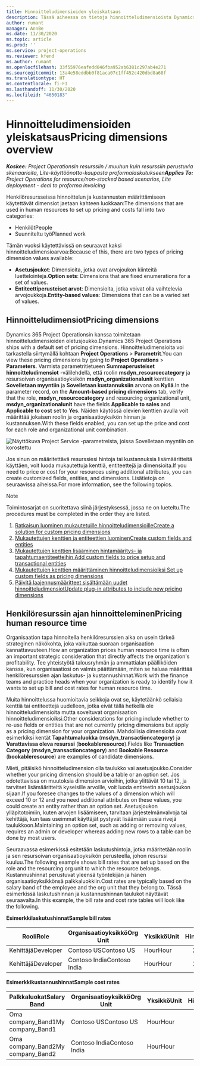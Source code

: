 ```yaml
---
title: Hinnoitteludimensioiden yleiskatsaus
description: Tässä aiheessa on tietoja hinnoitteludimensioista Dynamics 365 Project Operationsissa.
author: rumant
manager: AnnBe
ms.date: 11/30/2020
ms.topic: article
ms.prod: ''
ms.service: project-operations
ms.reviewer: kfend
ms.author: rumant
ms.openlocfilehash: 33f55976eafedd046fba952ab6381c297ab4e271
ms.sourcegitcommit: 13a4e58eddbb0f81aca07c1ff452c420dbd8a68f
ms.translationtype: HT
ms.contentlocale: fi-FI
ms.lasthandoff: 11/30/2020
ms.locfileid: "4650183"
---
```

# <a name="pricing-dimensions-overview"></a><span data-ttu-id="b5be7-103">Hinnoitteludimensioiden yleiskatsaus</span><span class="sxs-lookup"><span data-stu-id="b5be7-103">Pricing dimensions overview</span></span>

<span data-ttu-id="b5be7-104">_**Koskee:** Project Operationsin resurssiin / muuhun kuin resurssiin perustuvia skenaarioita, Lite-käyttöönotto-kaupasta proformalaskutukseen_</span><span class="sxs-lookup"><span data-stu-id="b5be7-104">_**Applies To:** Project Operations for resource/non-stocked based scenarios, Lite deployment - deal to proforma invoicing_</span></span>

<span data-ttu-id="b5be7-105">Henkilöresursseissa hinnoittelun ja kustannusten määrittämiseen käytettävät dimensiot jaetaan kahteen luokkaan:</span><span class="sxs-lookup"><span data-stu-id="b5be7-105">The dimensions that are used in human resources to set up pricing and costs fall into two categories:</span></span>

- <span data-ttu-id="b5be7-106">Henkilöt</span><span class="sxs-lookup"><span data-stu-id="b5be7-106">People</span></span>
- <span data-ttu-id="b5be7-107">Suunniteltu työ</span><span class="sxs-lookup"><span data-stu-id="b5be7-107">Planned work</span></span>

<span data-ttu-id="b5be7-108">Tämän vuoksi käytettävissä on seuraavat kaksi hinnoitteludimensioarvoa:</span><span class="sxs-lookup"><span data-stu-id="b5be7-108">Because of this, there are two types of pricing dimension values available:</span></span>

- <span data-ttu-id="b5be7-109">**Asetusjoukot**: Dimensioita, jotka ovat arvojoukon kiinteitä luettelointeja.</span><span class="sxs-lookup"><span data-stu-id="b5be7-109">**Option sets**: Dimensions that are fixed enumerations for a set of values.</span></span>
- <span data-ttu-id="b5be7-110">**Entiteettiperusteiset arvot**: Dimensioita, jotka voivat olla vaihtelevia arvojoukkoja.</span><span class="sxs-lookup"><span data-stu-id="b5be7-110">**Entity-based values**: Dimensions that can be a varied set of values.</span></span>

## <a name="pricing-dimensions"></a><span data-ttu-id="b5be7-111">Hinnoitteludimensiot</span><span class="sxs-lookup"><span data-stu-id="b5be7-111">Pricing dimensions</span></span>

<span data-ttu-id="b5be7-112">Dynamics 365 Project Operationsin kanssa toimitetaan hinnoitteludimensioiden oletusjoukko.</span><span class="sxs-lookup"><span data-stu-id="b5be7-112">Dynamics 365 Project Operations ships with a default set of pricing dimensions.</span></span> <span data-ttu-id="b5be7-113">Hinnoitteludimensioita voi tarkastella siirtymällä kohtaan **Project Operations** > **Parametrit**.</span><span class="sxs-lookup"><span data-stu-id="b5be7-113">You can view these pricing dimensions by going to **Project Operations** > **Parameters**.</span></span> <span data-ttu-id="b5be7-114">Varmista parametritietueen **Summaperusteiset hinnoitteludimensiot** -välilehdellä, että roolin **msdyn_resourcecategory** ja resursoivan organisaatioyksikön **msdyn_organizationalunit** kenttien **Sovelletaan myyntiin** ja **Sovelletaan kustannuksiin** arvona on **Kyllä**.</span><span class="sxs-lookup"><span data-stu-id="b5be7-114">In the parameter record, on the **Amount-based pricing dimensions** tab, verify that the role, **msdyn_resourcecategory** and resourcing organizational unit, **msdyn_organizationalunit** have the fields **Applicable to sales** and **Applicable to cost** set to **Yes**.</span></span> <span data-ttu-id="b5be7-115">Näiden käytössä olevien kenttien avulla voit määrittää jokaisen roolin ja organisaatioyksikön hinnan ja kustannuksen.</span><span class="sxs-lookup"><span data-stu-id="b5be7-115">With these fields enabled, you can set up the price and cost for each role and organizational unit combination.</span></span>

![Näyttökuva Project Service -parametreista, joissa Sovelletaan myyntiin on korostettu](media/PS-OOB-parameters.png)

<span data-ttu-id="b5be7-117">Jos sinun on määritettävä resurssiesi hintoja tai kustannuksia lisämääritteitä käyttäen, voit luoda mukautettuja kenttiä, entiteettejä ja dimensioita.</span><span class="sxs-lookup"><span data-stu-id="b5be7-117">If you need to price or cost for your resources using additional attributes, you can create customized fields, entities, and dimensions.</span></span> <span data-ttu-id="b5be7-118">Lisätietoja on seuraavissa aiheissa.</span><span class="sxs-lookup"><span data-stu-id="b5be7-118">For more information, see the following topics.</span></span> 
  
  > [!NOTE]
  > <span data-ttu-id="b5be7-119">Toimintosarjat on suoritettava siinä järjestyksessä, jossa ne on lueteltu.</span><span class="sxs-lookup"><span data-stu-id="b5be7-119">The procedures must be completed in the order they are listed.</span></span>

1. [<span data-ttu-id="b5be7-120">Ratkaisun luominen mukautetuille hinnoitteludimensioille</span><span class="sxs-lookup"><span data-stu-id="b5be7-120">Create a solution for custom pricing dimensions</span></span>](../sales/create-solution-custompd.md)
2. [<span data-ttu-id="b5be7-121">Mukautettujen kenttien ja entiteettien luominen</span><span class="sxs-lookup"><span data-stu-id="b5be7-121">Create custom fields and entities</span></span>](create-custom-fields-entities-pricing-dimensions.md)
3. [<span data-ttu-id="b5be7-122">Mukautettujen kenttien lisääminen hintamääritys- ja tapahtumaentiteetteihin </span><span class="sxs-lookup"><span data-stu-id="b5be7-122">Add custom fields to price setup and transactional entities</span></span>](add-custom-fields-price-setup-transactional-entities.md)
4. [<span data-ttu-id="b5be7-123">Mukautettujen kenttien määrittäminen hinnoitteludimensioiksi </span><span class="sxs-lookup"><span data-stu-id="b5be7-123">Set up custom fields as pricing dimensions</span></span>](set-up-custom-fields-pricing-dimensions.md)
5. [<span data-ttu-id="b5be7-124">Päivitä laajennusmääritteet sisältämään uudet hinnoitteludimensiot</span><span class="sxs-lookup"><span data-stu-id="b5be7-124">Update plug-in attributes to include new pricing dimensions</span></span>](update-plugin-attributes-pd.md)


## <a name="pricing-human-resource-time"></a><span data-ttu-id="b5be7-125">Henkilöresurssin ajan hinnoitteleminen</span><span class="sxs-lookup"><span data-stu-id="b5be7-125">Pricing human resource time</span></span>
<span data-ttu-id="b5be7-126">Organisaation tapa hinnoitella henkilöresurssien aika on usein tärkeä strateginen näkökohta, joka vaikuttaa suoraan organisaation kannattavuuteen.</span><span class="sxs-lookup"><span data-stu-id="b5be7-126">How an organization prices human resource time is often an important strategic consideration that directly affects the organization's profitability.</span></span> <span data-ttu-id="b5be7-127">Tee yhteistyötä talousryhmän ja ammattialan päälliköiden kanssa, kun organisaatiosi on valmis päättämään, miten se haluaa määrittää henkilöresurssien ajan laskutus- ja kustannushinnat.</span><span class="sxs-lookup"><span data-stu-id="b5be7-127">Work with the finance teams and practice heads when your organization is ready to identify how it wants to set up bill and cost rates for human resource time.</span></span>

<span data-ttu-id="b5be7-128">Muita hinnoittelussa huomioitavia seikkoja ovat se, käytetäänkö sellaisia kenttiä tai entiteettejä uudelleen, jotka eivät tällä hetkellä ole hinnoitteludimensioita mutta soveltuvat organisaation hinnoitteludimensioiksi.</span><span class="sxs-lookup"><span data-stu-id="b5be7-128">Other considerations for pricing include whether to re-use fields or entities that are not currently pricing dimensions but apply as a pricing dimension for your organization.</span></span> <span data-ttu-id="b5be7-129">Mahdollisia dimensioita ovat esimerkiksi kentät **Tapahtumaluokka** (**msdyn_transactioncategory**) ja **Varattavissa oleva resurssi** (**bookableresource**).</span><span class="sxs-lookup"><span data-stu-id="b5be7-129">Fields like **Transaction Category** (**msdyn_transactioncategory**) and **Bookable Resource** (**bookableresource**) are examples of candidate dimensions.</span></span> 

<span data-ttu-id="b5be7-130">Mieti, pitäisikö hinnoitteludimension olla taulukko vai asetusjoukko.</span><span class="sxs-lookup"><span data-stu-id="b5be7-130">Consider whether your pricing dimension should be a table or an option set.</span></span> <span data-ttu-id="b5be7-131">Jos odotettavissa on muutoksia dimension arvioihin, jotka ylittävät 10 tai 12, ja tarvitset lisämääritteitä kyseisille arvoille, voit luoda entiteetin asetusjoukon sijaan.</span><span class="sxs-lookup"><span data-stu-id="b5be7-131">If you foresee changes to the values of a dimension which will exceed 10 or 12 and you need additional attributes on these values, you could create an entity rather than an option set.</span></span> <span data-ttu-id="b5be7-132">Asetusjoukon ylläpitotoimiin, kuten arvojen lisäämiseen, tarvitaan järjestelmänvalvoja tai kehittäjä, kun taas useimmat käyttäjät pystyvät lisäämään uusia rivejä taulukkoon.</span><span class="sxs-lookup"><span data-stu-id="b5be7-132">Maintaining an option set, such as adding or removing values, requires an admin or developer whereas adding new rows to a table can be done by most users.</span></span>

<span data-ttu-id="b5be7-133">Seuraavassa esimerkissä esitetään laskutushintoja, jotka määritetään roolin ja sen resursoivan organisaatioyksikön perusteella, johon resurssi kuuluu.</span><span class="sxs-lookup"><span data-stu-id="b5be7-133">The following example shows bill rates that are set up based on the role and the resourcing org unit to which the resource belongs.</span></span> <span data-ttu-id="b5be7-134">Kustannushinnat perustuvat yleensä työntekijän ja hänen organisaatioyksikkönsä palkkaluokkiin.</span><span class="sxs-lookup"><span data-stu-id="b5be7-134">Cost rates are typically based on the salary band of the employee and the org unit that they belong to.</span></span> <span data-ttu-id="b5be7-135">Tässä esimerkissä laskutushinnan ja kustannushinnan taulukot näyttävät seuraavalta.</span><span class="sxs-lookup"><span data-stu-id="b5be7-135">In this example, the bill rate and cost rate tables will look like the following.</span></span>

<span data-ttu-id="b5be7-136">**Esimerkkilaskutushinnat**</span><span class="sxs-lookup"><span data-stu-id="b5be7-136">**Sample bill rates**</span></span>

| <span data-ttu-id="b5be7-137">Rooli</span><span class="sxs-lookup"><span data-stu-id="b5be7-137">Role</span></span>        | <span data-ttu-id="b5be7-138">Organisaatioyksikkö</span><span class="sxs-lookup"><span data-stu-id="b5be7-138">Org Unit</span></span>    |<span data-ttu-id="b5be7-139">Yksikkö</span><span class="sxs-lookup"><span data-stu-id="b5be7-139">Unit</span></span>      |<span data-ttu-id="b5be7-140">Hinta</span><span class="sxs-lookup"><span data-stu-id="b5be7-140">Price</span></span>      |<span data-ttu-id="b5be7-141">Valuutta</span><span class="sxs-lookup"><span data-stu-id="b5be7-141">Currency</span></span>  |
| ------------|-------------|----------|----------:|----------|
| <span data-ttu-id="b5be7-142">Kehittäjä</span><span class="sxs-lookup"><span data-stu-id="b5be7-142">Developer</span></span>   | <span data-ttu-id="b5be7-143">Contoso US</span><span class="sxs-lookup"><span data-stu-id="b5be7-143">Contoso US</span></span>  |<span data-ttu-id="b5be7-144">Hour</span><span class="sxs-lookup"><span data-stu-id="b5be7-144">Hour</span></span> | <span data-ttu-id="b5be7-145">200</span><span class="sxs-lookup"><span data-stu-id="b5be7-145">200</span></span>|<span data-ttu-id="b5be7-146">USD</span><span class="sxs-lookup"><span data-stu-id="b5be7-146">USD</span></span>     |
| <span data-ttu-id="b5be7-147">Kehittäjä</span><span class="sxs-lookup"><span data-stu-id="b5be7-147">Developer</span></span>   | <span data-ttu-id="b5be7-148">Contoso India</span><span class="sxs-lookup"><span data-stu-id="b5be7-148">Contoso India</span></span> |<span data-ttu-id="b5be7-149">Hour</span><span class="sxs-lookup"><span data-stu-id="b5be7-149">Hour</span></span>|   <span data-ttu-id="b5be7-150">112</span><span class="sxs-lookup"><span data-stu-id="b5be7-150">112</span></span>|<span data-ttu-id="b5be7-151">USD</span><span class="sxs-lookup"><span data-stu-id="b5be7-151">USD</span></span>     |


<span data-ttu-id="b5be7-152">**Esimerkkikustannushinnat**</span><span class="sxs-lookup"><span data-stu-id="b5be7-152">**Sample cost rates**</span></span>

| <span data-ttu-id="b5be7-153">Palkkaluokat</span><span class="sxs-lookup"><span data-stu-id="b5be7-153">Salary Band</span></span>     | <span data-ttu-id="b5be7-154">Organisaatioyksikkö</span><span class="sxs-lookup"><span data-stu-id="b5be7-154">Org Unit</span></span>    |<span data-ttu-id="b5be7-155">Yksikkö</span><span class="sxs-lookup"><span data-stu-id="b5be7-155">Unit</span></span>      |<span data-ttu-id="b5be7-156">Hinta</span><span class="sxs-lookup"><span data-stu-id="b5be7-156">Price</span></span>      |<span data-ttu-id="b5be7-157">Valuutta</span><span class="sxs-lookup"><span data-stu-id="b5be7-157">Currency</span></span>  |
| ----------------|-------------|----------|----------:|----------|
| <span data-ttu-id="b5be7-158">Oma company_Band1</span><span class="sxs-lookup"><span data-stu-id="b5be7-158">My company_Band1</span></span> | <span data-ttu-id="b5be7-159">Contoso US</span><span class="sxs-lookup"><span data-stu-id="b5be7-159">Contoso US</span></span>  |<span data-ttu-id="b5be7-160">Hour</span><span class="sxs-lookup"><span data-stu-id="b5be7-160">Hour</span></span> | <span data-ttu-id="b5be7-161">145</span><span class="sxs-lookup"><span data-stu-id="b5be7-161">145</span></span>|<span data-ttu-id="b5be7-162">USD</span><span class="sxs-lookup"><span data-stu-id="b5be7-162">USD</span></span>     |
| <span data-ttu-id="b5be7-163">Oma company_Band2</span><span class="sxs-lookup"><span data-stu-id="b5be7-163">My company_Band2</span></span> | <span data-ttu-id="b5be7-164">Contoso India</span><span class="sxs-lookup"><span data-stu-id="b5be7-164">Contoso India</span></span> |<span data-ttu-id="b5be7-165">Hour</span><span class="sxs-lookup"><span data-stu-id="b5be7-165">Hour</span></span>|   <span data-ttu-id="b5be7-166">67</span><span class="sxs-lookup"><span data-stu-id="b5be7-166">67</span></span>|<span data-ttu-id="b5be7-167">USD</span><span class="sxs-lookup"><span data-stu-id="b5be7-167">USD</span></span>     |
